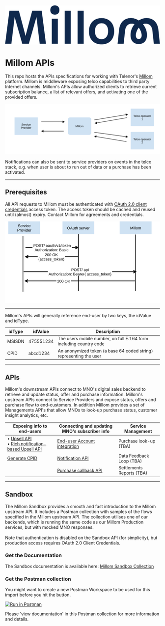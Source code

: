 ![Millom Logo](images/Millom_Colour-02.png )
# Millom APIs
This repo hosts the APIs specifications for working with Telenor's [Millom](https://millom.com/) platform.
Millom is middleware exposing telco capabilities to third party Internet channels.
Millom's APIs allow authorized clients to retrieve current subscription balance,
a list of relevant offers, and activating one of the provided offers.

![Millom as middleware](images/millom-middle.svg)

Notifications can also be sent to service providers on events in the telco stack,
e.g. when user is about to run out of data or a purchase has been activated.  

---
## Prerequisites
All API requests to Millom must be authenticated with [OAuth 2.0 client credentials](https://oauth.net/2/grant-types/client-credentials/) access token.
The access token should be cached and reused until (almost) expiry.
Contact Millom for agreements and credentials.  

![Authorization example](images/authorization.svg)

---

Millom's APIs will generally reference end-user by two keys, the idValue and idType.

| idType | idValue | Description |
| ------- | ------ | ----------- |
| MSISDN | 475551234 | The users mobile number, on full E.164 form including country code |
| CPID   | abcd1234 | An anonymized token (a base 64 coded string) representing the user |

---
## APIs
Millom's downstream APIs connect to MNO's digital sales backend to retrieve and update status, offer and purchase information. 
Millom's upstream APIs connect to Service Providers and expose status, offers and purchase flow to end-customers.
In addition Millom provides a set of Managements API's that allow MNOs to look-up purchase status, 
customer insight analytics, etc.

| Exposing info to end-users                                                                                                         | Connecting and updating MNO's subscriber info                                                                                 | Service Management |
|------------------------------------------------------------------------------------------------------------------------------------|-------------------------------------------------------------------------------------------------------------------------------| ------ |
| &bullet; [Upsell API](apis/service-providers)<br />&bullet; [Rich notification-based Upsell API](apis/service-providers/rich-notifications) | [End-user Account integration](apis/operators/backend)                                                                        | Purchase look-up (TBA)|
| [Generate CPID](apis/service-providers/cpid)                                                                                       | [Notification API](apis/operators/notification) | Data Feedback Loop (TBA) |
|                                                                                                                                    | [Purchase callback API](apis/operators/purchase-callback)                                                                     | Settlements Reports (TBA) |

---
## Sandbox
The Millom Sandbox provides a smooth and fast introduction to the Millom upstream API. 
It includes a Postman collection with samples of the flows specified in the Millom upstream API. 
The collection utilises one of our backends, which is running the same code as our Millom Production services, 
but with mocked MNO responses.
<br/><br/>
Note that authentication is disabled on the Sandbox API (for simplicity), but production access requires OAuth 2.0 Client Credentials.

### Get the Documentation

The Sandbox documentation is available here: [Millom Sandbox Collection](sandbox/SandboxPostmanCollectionDoc.md)

### Get the Postman collection
You might want to create a new Postman Workspace to be used for this import before you hit the button.

[![Run in Postman](https://run.pstmn.io/button.svg)](https://god.postman.co/run-collection/983e953bbad95bc8ccdd#?env%5BStandardGenericsDevelopment%5D=W3sia2V5IjoiYmFzZVVybCIsInZhbHVlIjoiaHR0cHM6Ly9hcGkuZGR0LmRldmVsb3BtZW50LnRlbGVub3IuaW8iLCJlbmFibGVkIjp0cnVlfSx7ImtleSI6InNlcnZpY2VQcm92aWRlciIsInZhbHVlIjoidGVzdHNlcnZpY2Vwcm92aWRlciIsImVuYWJsZWQiOnRydWV9LHsia2V5Ijoic2lkSGF2ZUxvYW5OZWVkVG9wdXAiLCJ2YWx1ZSI6IjkyNDU0MjYxMDAwMCIsImVuYWJsZWQiOnRydWV9LHsia2V5Ijoic2lkSGF2ZU1vbmV5R29vZFRvR28iLCJ2YWx1ZSI6IjkyNDU0MjYxMDAwMyIsImVuYWJsZWQiOnRydWV9XQ==)

Please 'view documentation' in this Postman collection for more information and details.
